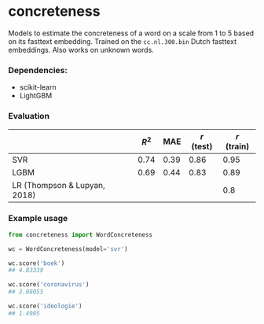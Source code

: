 # concreteness
Models to estimate the concreteness of a word on a scale from 1 to 5 based on its fasttext embedding. Trained on the `cc.nl.300.bin` Dutch fasttext embeddings. Also works on unknown words.

### Dependencies:
* scikit-learn
* LightGBM

### Evaluation
|                              | $R^2$ | MAE  | $r$ (test) | $r$ (train) |
|------------------------------|---------|------|--------------|-------------|
| SVR                          | 0.74    | 0.39 | 0.86         | 0.95        |
| LGBM                         | 0.69    | 0.44 | 0.83         | 0.89        |
| LR (Thompson & Lupyan, 2018) |         |      |              | 0.8         |

### Example usage

```python
from concreteness import WordConcreteness

wc = WordConcreteness(model='svr')

wc.score('boek')
## 4.83339

wc.score('coronavirus')
## 3.08055

wc.score('ideologie')
## 1.4905
```


